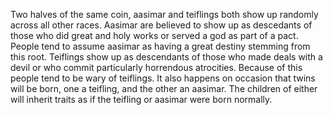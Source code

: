 Two halves of the same coin, aasimar and teiflings both show up randomly across all other races. Aasimar are believed to show up as descedants of those who did great and holy works or served a god as part of a pact. People tend to assume aasimar as having a great destiny stemming from this root. Teiflings show up as descendants of those who made deals with a devil or who commit particularly horrendous atrocities. Because of this people tend to be wary of teiflings. It also happens on occasion that twins will be born, one a teifling, and the other an aasimar. The children of either will inherit traits as if the teifling or aasimar were born normally. 


